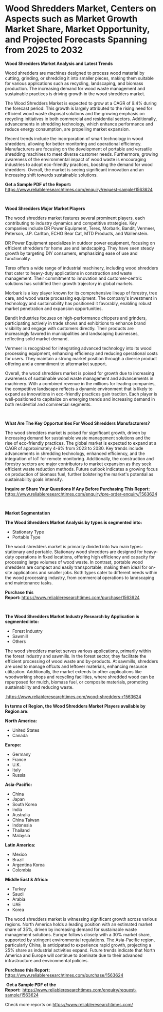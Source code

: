 <p><h1>Wood Shredders Market, Centers on Aspects such as Market Growth Market Share, Market Opportunity, and Projected Forecasts Spanning from 2025 to 2032</h1></p><p><strong>Wood Shredders Market Analysis and Latest Trends</strong></p>
<p><p>Wood shredders are machines designed to process wood material by cutting, grinding, or shredding it into smaller pieces, making them suitable for various applications such as recycling, landscaping, and biomass production. The increasing demand for wood waste management and sustainable practices is driving growth in the wood shredders market.</p><p>The Wood Shredders Market is expected to grow at a CAGR of 9.4% during the forecast period. This growth is largely attributed to the rising need for efficient wood waste disposal solutions and the growing emphasis on recycling initiatives in both commercial and residential sectors. Additionally, advancements in shredding technology, which enhance performance and reduce energy consumption, are propelling market expansion.</p><p>Recent trends include the incorporation of smart technology in wood shredders, allowing for better monitoring and operational efficiency. Manufacturers are focusing on the development of portable and versatile shredding machines to meet diverse customer needs. Furthermore, growing awareness of the environmental impact of wood waste is encouraging industries to adopt eco-friendly practices, boosting the demand for wood shredders. Overall, the market is seeing significant innovation and an increasing shift towards sustainable solutions.</p></p>
<p><strong>Get a Sample PDF of the Report:&nbsp;</strong> <a href="https://www.reliableresearchtimes.com/enquiry/request-sample/1563624?utm_campaign=2304&utm_medium=2&utm_source=Github&utm_content=ia&utm_term=22022025&utm_id=wood-shredders">https://www.reliableresearchtimes.com/enquiry/request-sample/1563624</a></p>
<p>&nbsp;</p>
<p><strong>Wood Shredders Major Market Players</strong></p>
<p><p>The wood shredders market features several prominent players, each contributing to industry dynamics and competitive strategies. Key companies include DR Power Equipment, Terex, Morbark, Bandit, Vermeer, Peterson, J.P. Carlton, ECHO Bear Cat, MTD Products, and Wallenstein.</p><p>DR Power Equipment specializes in outdoor power equipment, focusing on efficient shredders for home use and landscaping. They have seen steady growth by targeting DIY consumers, emphasizing ease of use and functionality. </p><p>Terex offers a wide range of industrial machinery, including wood shredders that cater to heavy-duty applications in construction and waste management. Their commitment to innovation and customer-centric solutions has solidified their growth trajectory in global markets.</p><p>Morbark is a key player known for its comprehensive lineup of forestry, tree care, and wood waste processing equipment. The company's investment in technology and sustainability has positioned it favorably, enabling robust market penetration and expansion opportunities.</p><p>Bandit Industries focuses on high-performance chippers and grinders, participating actively in trade shows and exhibitions to enhance brand visibility and engage with customers directly. Their products are increasingly favored in municipalities and landscaping businesses, reflecting solid market demand.</p><p>Vermeer is recognized for integrating advanced technology into its wood processing equipment, enhancing efficiency and reducing operational costs for users. They maintain a strong market position through a diverse product offering and a commitment to aftermarket support.</p><p>Overall, the wood shredders market is poised for growth due to increasing awareness of sustainable wood waste management and advancements in machinery. With a combined revenue in the millions for leading companies, the competitive landscape reflects a dynamic environment that is likely to expand as innovations in eco-friendly practices gain traction. Each player is well-positioned to capitalize on emerging trends and increasing demand in both residential and commercial segments.</p></p>
<p>&nbsp;</p>
<p><strong>What Are The Key Opportunities For Wood Shredders Manufacturers?</strong></p>
<p><p>The wood shredders market is poised for significant growth, driven by increasing demand for sustainable waste management solutions and the rise of eco-friendly practices. The global market is expected to expand at a CAGR of approximately 4-6% from 2023 to 2030. Key trends include advancements in shredding technology, enhanced efficiency, and the integration of IoT for remote monitoring. Additionally, the construction and forestry sectors are major contributors to market expansion as they seek efficient waste reduction methods. Future outlook indicates a growing focus on production of biomass fuel, further bolstering the market's potential as sustainability goals intensify.</p></p>
<p><strong>Inquire or Share Your Questions If Any Before Purchasing This Report:</strong> <a href="https://www.reliableresearchtimes.com/enquiry/pre-order-enquiry/1563624?utm_campaign=2304&utm_medium=2&utm_source=Github&utm_content=ia&utm_term=22022025&utm_id=wood-shredders">https://www.reliableresearchtimes.com/enquiry/pre-order-enquiry/1563624</a></p>
<p>&nbsp;</p>
<p><strong>Market Segmentation</strong></p>
<p><strong>The Wood Shredders Market Analysis by types is segmented into:</strong></p>
<p><ul><li>Stationary Type</li><li>Portable Type</li></ul></p>
<p><p>The wood shredders market is primarily divided into two main types: stationary and portable. Stationary wood shredders are designed for heavy-duty operations in fixed locations, offering high efficiency and capacity for processing large volumes of wood waste. In contrast, portable wood shredders are compact and easily transportable, making them ideal for on-site applications and smaller jobs. Both types cater to different needs within the wood processing industry, from commercial operations to landscaping and maintenance tasks.</p></p>
<p><strong>Purchase this Report:&nbsp;</strong><a href="https://www.reliableresearchtimes.com/purchase/1563624?utm_campaign=2304&utm_medium=2&utm_source=Github&utm_content=ia&utm_term=22022025&utm_id=wood-shredders">https://www.reliableresearchtimes.com/purchase/1563624</a></p>
<p>&nbsp;</p>
<p><strong>The Wood Shredders Market Industry Research by Application is segmented into:</strong></p>
<p><ul><li>Forest Industry</li><li>Sawmill</li><li>Others</li></ul></p>
<p><p>The wood shredders market serves various applications, primarily within the forest industry and sawmills. In the forest sector, they facilitate the efficient processing of wood waste and by-products. At sawmills, shredders are used to manage offcuts and leftover materials, enhancing resource utilization. Additionally, the market extends to other applications like woodworking shops and recycling facilities, where shredded wood can be repurposed for mulch, biomass fuel, or composite materials, promoting sustainability and reducing waste.</p></p>
<p><a href="https://www.reliableresearchtimes.com/wood-shredders-r1563624?utm_campaign=2304&utm_medium=2&utm_source=Github&utm_content=ia&utm_term=22022025&utm_id=wood-shredders">&nbsp;https://www.reliableresearchtimes.com/wood-shredders-r1563624</a></p>
<p><strong>In terms of Region, the Wood Shredders Market Players available by Region are:</strong></p>
<p>
    <p> <strong> North America: </strong>
        <ul>
            <li>United States</li>
            <li>Canada</li>
        </ul>
        </p> 
    <p> <strong> Europe: </strong>
        <ul>
            <li>Germany</li>
            <li>France</li>
            <li>U.K.</li>
            <li>Italy</li>
            <li>Russia</li>
        </ul>
        </p> 
    <p> <strong> Asia-Pacific: </strong>
        <ul>
            <li>China</li>
            <li>Japan</li>
            <li>South Korea</li>
            <li>India</li>
            <li>Australia</li>
            <li>China Taiwan</li>
            <li>Indonesia</li>
            <li>Thailand</li>
            <li>Malaysia</li>
        </ul>
        </p> 
    <p> <strong> Latin America: </strong>
        <ul>
            <li>Mexico</li>
            <li>Brazil</li>
            <li>Argentina Korea</li>
            <li>Colombia</li>
        </ul>
        </p> 
    <p> <strong> Middle East & Africa: </strong>
        <ul>
            <li>Turkey</li>
            <li>Saudi</li>
            <li>Arabia</li>
            <li>UAE</li>
            <li>Korea</li>
        </ul>
    </p>
    </p>
<p><p>The wood shredders market is witnessing significant growth across various regions. North America holds a leading position with an estimated market share of 35%, driven by increasing demand for sustainable waste management solutions. Europe follows closely with a 30% market share, supported by stringent environmental regulations. The Asia-Pacific region, particularly China, is anticipated to experience rapid growth, projecting a 25% share as industrial activities expand. Future trends indicate that North America and Europe will continue to dominate due to their advanced infrastructure and environmental policies.</p></p>
<p><strong>Purchase this Report: </strong><a href="https://www.reliableresearchtimes.com/purchase/1563624?utm_campaign=2304&utm_medium=2&utm_source=Github&utm_content=ia&utm_term=22022025&utm_id=wood-shredders">https://www.reliableresearchtimes.com/purchase/1563624</a></p>
<p>&nbsp;<strong>Get a Sample PDF of the Report:&nbsp;&nbsp;</strong><a href="https://www.reliableresearchtimes.com/enquiry/request-sample/1563624?utm_campaign=2304&utm_medium=2&utm_source=Github&utm_content=ia&utm_term=22022025&utm_id=wood-shredders">https://www.reliableresearchtimes.com/enquiry/request-sample/1563624</a></p>
<p><strong></strong></p>
<p>Check more reports on <a href="https://www.reliableresearchtimes.com/?utm_campaign=2304&utm_medium=2&utm_source=Github&utm_content=ia&utm_term=22022025&utm_id=wood-shredders">https://www.reliableresearchtimes.com/</a></p>